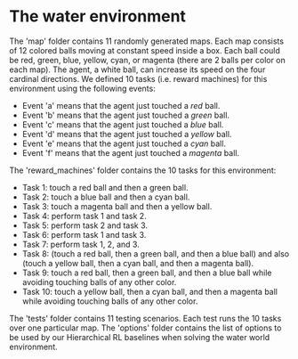 # The water environment

The 'map' folder contains 11 randomly generated maps. Each map consists of 12 colored balls moving at constant speed inside a box. Each ball could be red, green, blue, yellow, cyan, or magenta (there are 2 balls per color on each map). The agent, a white ball, can increase its speed on the four cardinal directions. We defined 10 tasks (i.e. reward machines) for this environment using the following events:

- Event 'a' means that the agent just touched a *red* ball.
- Event 'b' means that the agent just touched a *green* ball.
- Event 'c' means that the agent just touched a *blue* ball.
- Event 'd' means that the agent just touched a *yellow* ball.
- Event 'e' means that the agent just touched a *cyan* ball.
- Event 'f' means that the agent just touched a *magenta* ball.

The 'reward_machines' folder contains the 10 tasks for this environment: 

- Task 1: touch a red ball and then a green ball.
- Task 2: touch a blue ball and then a cyan ball.
- Task 3: touch a magenta ball and then a yellow ball.
- Task 4: perform task 1 and task 2.
- Task 5: perform task 2 and task 3.
- Task 6: perform task 1 and task 3.
- Task 7: perform task 1, 2, and 3.
- Task 8: (touch a red ball, then a green ball, and then a blue ball) and also (touch a yellow ball, then a cyan ball, and then a magenta ball).
- Task 9: touch a red ball, then a green ball, and then a blue ball while avoiding touching balls of any other color.
- Task 10: touch a yellow ball, then a cyan ball, and then a magenta ball while avoiding touching balls of any other color.

The 'tests' folder contains 11 testing scenarios. Each test runs the 10 tasks over one particular map. The 'options' folder contains the list of options to be used by our Hierarchical RL baselines when solving the water world environment.